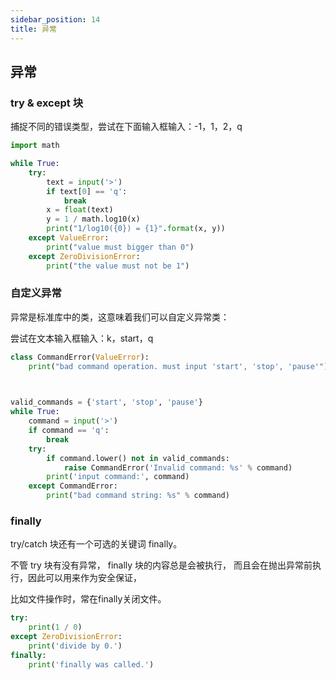 ```yaml
---
sidebar_position: 14
title: 异常
---
```


## 异常

### try & except 块

捕捉不同的错误类型，尝试在下面输入框输入：-1，1，2，q

```python showLineNumbers
import math

while True:
    try:
        text = input('>')
        if text[0] == 'q':
            break
        x = float(text)
        y = 1 / math.log10(x)
        print("1/log10({0}) = {1}".format(x, y))
    except ValueError:
        print("value must bigger than 0")
    except ZeroDivisionError:
        print("the value must not be 1")

```

### 自定义异常

异常是标准库中的类，这意味着我们可以自定义异常类：

尝试在文本输入框输入：k，start，q

```python showLineNumbers
class CommandError(ValueError):
    print("bad command operation. must input 'start', 'stop', 'pause'")
    


valid_commands = {'start', 'stop', 'pause'}
while True:
    command = input('>')
    if command == 'q':
        break
    try:
        if command.lower() not in valid_commands:
            raise CommandError('Invalid command: %s' % command)
        print('input command:', command)
    except CommandError:
        print("bad command string: %s" % command)

```

### finally

try/catch 块还有一个可选的关键词 finally。

不管 try 块有没有异常， finally 块的内容总是会被执行，
而且会在抛出异常前执行，因此可以用来作为安全保证，

比如文件操作时，常在finally关闭文件。

```python showLineNumbers
try:
    print(1 / 0)
except ZeroDivisionError:
    print('divide by 0.')
finally:
    print('finally was called.')
```
